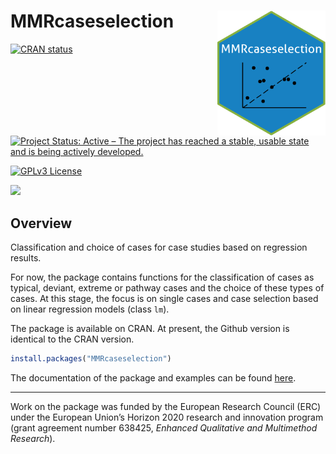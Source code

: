 # MMRcaseselection <img src="man/figures/MMRhex.png" height="200" align="right">

[![CRAN
status](http://www.r-pkg.org/badges/version/MMRcaseselection)](https://cran.r-project.org/package=MMRcaseselection)

[![Project Status: Active – The project has reached a stable, usable state and is being actively developed.](https://www.repostatus.org/badges/latest/active.svg)](https://www.repostatus.org/#active)

[![GPLv3 License](https://img.shields.io/badge/License-GPL%20v3-yellow.svg)](https://opensource.org/licenses/)

![](https://cranlogs.r-pkg.org/badges/grand-total/MMRcaseselection)

## Overview
Classification and choice of cases for case studies based on regression results.

For now, the package contains functions for the classification of cases as typical, deviant, extreme or pathway cases and the choice of these types of cases. At this stage, the focus is on single cases and case selection based on linear regression models (class `lm`).

The package is available on CRAN. At present, the Github version is identical to the CRAN version.
```r
install.packages("MMRcaseselection")
```
The documentation of the package and examples can be found [here](https://ingorohlfing.github.io/MMRcaseselection/docs/).

***

Work on the package was funded by the European Research Council (ERC) under the European Union’s Horizon 2020 research and innovation program (grant agreement number 638425, *Enhanced Qualitative and Multimethod Research*).
